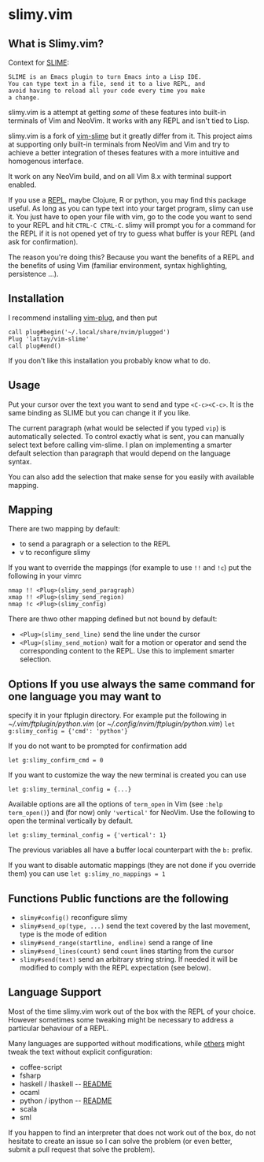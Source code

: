 # slimy.vim

## What is Slimy.vim?

Context for [SLIME](https://en.wikipedia.org/wiki/SLIME):

```
SLIME is an Emacs plugin to turn Emacs into a Lisp IDE.
You can type text in a file, send it to a live REPL, and 
avoid having to reload all your code every time you make
a change.
```

slimy.vim is a attempt at getting _some_ of these features into built-in
terminals of Vim and NeoVim. It works with any REPL and isn't tied to Lisp.

slimy.vim is a fork of [vim-slime](https://github.com/jpalardy/vim-slime) but
it greatly differ from it. This project aims at supporting only built-in
terminals from NeoVim and Vim and try to achieve a better integration of theses
features with a more intuitive and homogenous interface.

It work on any NeoVim build, and on all Vim 8.x with terminal support enabled.

If you use a [REPL](http://en.wikipedia.org/wiki/REPL), maybe Clojure, R or
python, you may find this package useful.  As long as you can type text into
your target program, slimy can use it.  You just have to open your file with
vim, go to the code you want to send to your REPL and hit `CTRL-C CTRL-C`. slimy
will prompt you for a command for the REPL if it is not opened yet of try to
guess what buffer is your REPL (and ask for confirmation).

The reason you're doing this? Because you want the benefits of a REPL and the
benefits of using Vim (familiar environment, syntax highlighting, persistence
...).

## Installation

I recommend installing [vim-plug](https://github.com/junegunn/vim-plug), and
then put

```
call plug#begin('~/.local/share/nvim/plugged')
Plug 'lattay/vim-slime'
call plug#end()
```

If you don't like this installation you probably know what to do.

## Usage

Put your cursor over the text you want to send and type `<C-c><C-c>`.  It
is the same binding as SLIME but you can change it if you like.

The current paragraph (what would be selected if you typed `vip`) is
automatically selected. To control exactly what is sent, you can manually
select text before calling vim-slime. I plan on implementing a smarter
default selection than paragraph that would depend on the language syntax.

You can also add the selection that make sense for you easily with
available mapping.

## Mapping

There are two mapping by default:

* <C-c><C-c> to send a paragraph or a selection to the REPL
* <C-c>v to reconfigure slimy

If you want to override the mappings (for example to use `!!` and `!c`) put
the following in your vimrc 
``` 
nmap !! <Plug>(slimy_send_paragraph)
xmap !! <Plug>(slimy_send_region)
nmap !c <Plug>(slimy_config)
```

There are thwo other mapping defined but not bound by default:
* `<Plug>(slimy_send_line)` send the line under the cursor
* `<Plug>(slimy_send_motion)` wait for a motion or operator and send the
    corresponding content to the REPL. Use this to implement smarter
    selection.

## Options If you use always the same command for one language you may want to
specify it in your ftplugin directory. For example put the following in
_~/.vim/ftplugin/python.vim_ (or _~/.config/nvim/ftplugin/python.vim_) ``` let
g:slimy_config = {'cmd': 'python'} ```

If you do not want to be prompted for confirmation add 
```
let g:slimy_confirm_cmd = 0
```

If you want to customize the way the new terminal is created you can use
```
let g:slimy_terminal_config = {...}
```

Available options are all the options of `term_open` in Vim (see `:help term_open()`)
and (for now) only `'vertical'` for NeoVim. Use the following to 
open the terminal vertically by default.

```
let g:slimy_terminal_config = {'vertical': 1} 
```
The previous variables all have a buffer local counterpart with the
`b:` prefix.

If you want to disable automatic mappings (they are not done if you
override them) you can use ``` let g:slimy_no_mappings = 1 ```

## Functions Public functions are the following

* `slimy#config()` reconfigure slimy
* `slimy#send_op(type, ...)` send the text covered by the last movement,
    type is the mode of edition
* `slimy#send_range(startline, endline)` send a range of line
* `slimy#send_lines(count)` send `count` lines starting from the cursor
* `slimy#send(text)` send an arbitrary string string. If needed it will be
    modified to comply with the REPL expectation (see below).

## Language Support

Most of the time slimy.vim work out of the box with the REPL of your
choice.  However sometimes some tweaking might be necessary to address a
particular behaviour of a REPL.

Many languages are supported without modifications, while [others](ftplugin)
might tweak the text without explicit configuration:

* coffee-script
* fsharp
* haskell / lhaskell -- [README](ftplugin/haskell)
* ocaml
* python / ipython -- [README](ftplugin/python)
* scala
* sml

If you happen to find an interpreter that does not work out of the box, do
not hesitate to create an issue so I can solve the problem (or even better,
submit a pull request that solve the problem).
